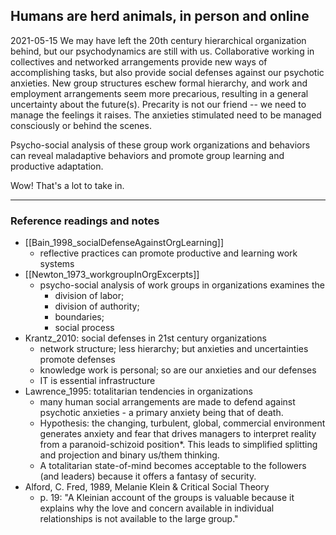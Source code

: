 ## Humans are herd animals, in person and online
 

2021-05-15
We may have left the 20th century hierarchical organization behind, but our psychodynamics are still with us. Collaborative working in collectives and networked arrangements provide new ways of accomplishing tasks, but also provide social defenses against our psychotic anxieties. New group structures eschew formal hierarchy, and work and employment arrangements seem more precarious, resulting in a general uncertainty about the future(s). Precarity is not our friend -- we need to manage the feelings it raises. The anxieties stimulated need to be managed consciously or behind the scenes.

Psycho-social analysis of these group work organizations and behaviors can reveal maladaptive behaviors and promote group learning and productive adaptation.

Wow! That's a lot to take in.


-----
### Reference readings and notes

- [[Bain_1998_socialDefenseAgainstOrgLearning]]
	- reflective practices can promote productive and learning work systems
- [[Newton_1973_workgroupInOrgExcerpts]]
	- psycho-social analysis of work groups in organizations examines the
		- division of labor;
		- division of authority;
		- boundaries;
		- social process
- Krantz_2010: social defenses in 21st century organizations
	- network structure; less hierarchy; but anxieties and uncertainties promote defenses
	- knowledge work is personal; so are our anxieties and our defenses
	- IT is essential infrastructure
- Lawrence_1995: totalitarian tendencies in organizations
	-  many human social arrangements are made to defend against psychotic anxieties - a primary anxiety being that of death.
	-  Hypothesis: the changing, turbulent, global, commercial environment generates anxiety and fear that drives managers to interpret reality from a paranoid-schizoid position\*. This leads to simplified splitting and projection and binary us/them thinking.
	-   A totalitarian state-of-mind becomes acceptable to the followers (and leaders) because it offers a fantasy of security.
- Alford, C. Fred, 1989, Melanie Klein & Critical Social Theory
	- p. 19: "A Kleinian account of the groups is valuable because it explains why the love and concern available in individual relationships is not available to the large group."



